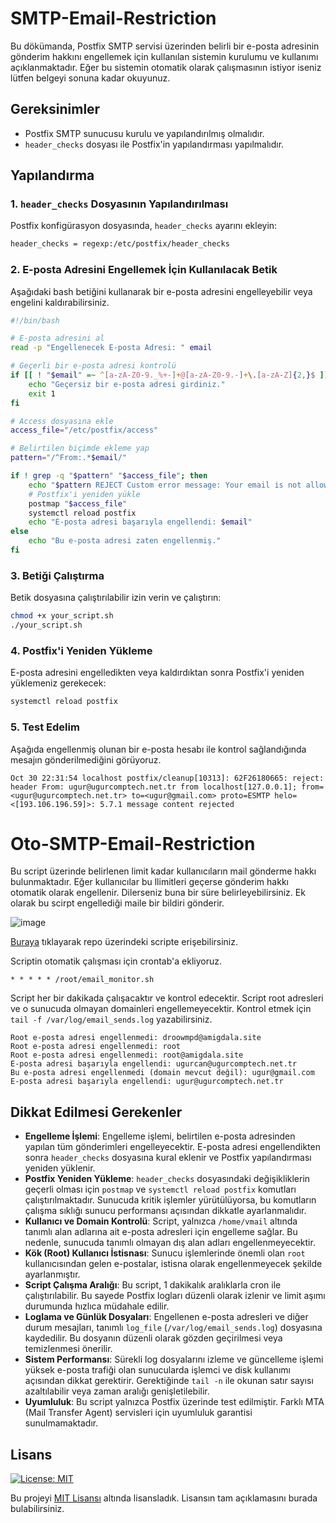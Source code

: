 # SMTP-Email-Restriction


Bu dökümanda, Postfix SMTP servisi üzerinden belirli bir e-posta adresinin gönderim hakkını engellemek için kullanılan sistemin kurulumu ve kullanımı açıklanmaktadır. Eğer bu sistemin otomatik olarak çalışmasının istiyor iseniz lütfen belgeyi sonuna kadar okuyunuz.

## Gereksinimler

- Postfix SMTP sunucusu kurulu ve yapılandırılmış olmalıdır.
- `header_checks` dosyası ile Postfix'in yapılandırması yapılmalıdır.

## Yapılandırma

### 1. `header_checks` Dosyasının Yapılandırılması

Postfix konfigürasyon dosyasında, `header_checks` ayarını ekleyin:

```bash
header_checks = regexp:/etc/postfix/header_checks
```

### 2. E-posta Adresini Engellemek İçin Kullanılacak Betik

Aşağıdaki bash betiğini kullanarak bir e-posta adresini engelleyebilir veya engelini kaldırabilirsiniz.

```bash
#!/bin/bash

# E-posta adresini al
read -p "Engellenecek E-posta Adresi: " email

# Geçerli bir e-posta adresi kontrolü
if [[ ! "$email" =~ ^[a-zA-Z0-9._%+-]+@[a-zA-Z0-9.-]+\.[a-zA-Z]{2,}$ ]]; then
    echo "Geçersiz bir e-posta adresi girdiniz."
    exit 1
fi

# Access dosyasına ekle
access_file="/etc/postfix/access"

# Belirtilen biçimde ekleme yap
pattern="/^From:.*$email/"

if ! grep -q "$pattern" "$access_file"; then
    echo "$pattern REJECT Custom error message: Your email is not allowed to be sent from this address." >> "$access_file"
    # Postfix'i yeniden yükle
    postmap "$access_file"
    systemctl reload postfix
    echo "E-posta adresi başarıyla engellendi: $email"
else
    echo "Bu e-posta adresi zaten engellenmiş."
fi
```

### 3. Betiği Çalıştırma

Betik dosyasına çalıştırılabilir izin verin ve çalıştırın:

```bash
chmod +x your_script.sh
./your_script.sh
```

### 4. Postfix'i Yeniden Yükleme

E-posta adresini engelledikten veya kaldırdıktan sonra Postfix'i yeniden yüklemeniz gerekecek:

```bash
systemctl reload postfix
```

### 5. Test Edelim

Aşağıda engellenmiş olunan bir e-posta hesabı ile kontrol sağlandığında mesajın gönderilmediğini görüyoruz.

```
Oct 30 22:31:54 localhost postfix/cleanup[10313]: 62F26180665: reject: header From: ugur@ugurcomptech.net.tr from localhost[127.0.0.1]; from=<ugur@ugurcomptech.net.tr> to=<ugur@gmail.com> proto=ESMTP helo=<[193.106.196.59]>: 5.7.1 message content rejected
```

# Oto-SMTP-Email-Restriction

Bu script üzerinde belirlenen limit kadar kullanıcıların mail gönderme hakkı bulunmaktadır. Eğer kullanıcılar bu llimitleri geçerse gönderim hakkı otomatik olarak engellenir. Dilerseniz buna bir süre belirleyebilirsiniz. Ek olarak bu scirpt engellediği maile bir bildiri gönderir.

![image](https://github.com/user-attachments/assets/e5bb60a1-ceba-4c3b-830c-1013ddfa08a1)


[Buraya](https://github.com/ugurcomptech/SMTP-Email-Restriction/blob/main/email_monitor.sh) tıklayarak repo üzerindeki scripte erişebilirsiniz.

Scriptin otomatik çalışması için crontab'a ekliyoruz.

```
* * * * * /root/email_monitor.sh
```

Script her bir dakikada çalışacaktır ve kontrol edecektir. Script root adresleri ve o sunucuda olmayan domainleri engellemeyecektir. Kontrol etmek için `tail -f /var/log/email_sends.log` yazabilirsiniz.

```
Root e-posta adresi engellenmedi: droowmpd@amigdala.site
Root e-posta adresi engellenmedi: root
Root e-posta adresi engellenmedi: root@amigdala.site
E-posta adresi başarıyla engellendi: ugurcan@ugurcomptech.net.tr
Bu e-posta adresi engellenmedi (domain mevcut değil): ugur@gmail.com
E-posta adresi başarıyla engellendi: ugur@ugurcomptech.net.tr
```

## Dikkat Edilmesi Gerekenler

- **Engelleme İşlemi**: Engelleme işlemi, belirtilen e-posta adresinden yapılan tüm gönderimleri engelleyecektir. E-posta adresi engellendikten sonra `header_checks` dosyasına kural eklenir ve Postfix yapılandırması yeniden yüklenir.
- **Postfix Yeniden Yükleme**: `header_checks` dosyasındaki değişikliklerin geçerli olması için `postmap` ve `systemctl reload postfix` komutları çalıştırılmaktadır. Sunucuda kritik işlemler yürütülüyorsa, bu komutların çalışma sıklığı sunucu performansı açısından dikkatle ayarlanmalıdır.
- **Kullanıcı ve Domain Kontrolü**: Script, yalnızca `/home/vmail` altında tanımlı alan adlarına ait e-posta adresleri için engelleme sağlar. Bu nedenle, sunucuda tanımlı olmayan dış alan adları engellenmeyecektir.
- **Kök (Root) Kullanıcı İstisnası**: Sunucu işlemlerinde önemli olan `root` kullanıcısından gelen e-postalar, istisna olarak engellenmeyecek şekilde ayarlanmıştır.
- **Script Çalışma Aralığı**: Bu script, 1 dakikalık aralıklarla cron ile çalıştırılabilir. Bu sayede Postfix logları düzenli olarak izlenir ve limit aşımı durumunda hızlıca müdahale edilir.
- **Loglama ve Günlük Dosyaları**: Engellenen e-posta adresleri ve diğer durum mesajları, tanımlı `log_file` (`/var/log/email_sends.log`) dosyasına kaydedilir. Bu dosyanın düzenli olarak gözden geçirilmesi veya temizlenmesi önerilir.
- **Sistem Performansı**: Sürekli log dosyalarını izleme ve güncelleme işlemi yüksek e-posta trafiği olan sunucularda işlemci ve disk kullanımı açısından dikkat gerektirir. Gerektiğinde `tail -n` ile okunan satır sayısı azaltılabilir veya zaman aralığı genişletilebilir.
- **Uyumluluk**: Bu script yalnızca Postfix üzerinde test edilmiştir. Farklı MTA (Mail Transfer Agent) servisleri için uyumluluk garantisi sunulmamaktadır.



## Lisans

[![License: MIT](https://img.shields.io/badge/License-MIT-yellow.svg)](https://opensource.org/licenses/MIT)

Bu projeyi [MIT Lisansı](https://opensource.org/licenses/MIT) altında lisansladık. Lisansın tam açıklamasını burada bulabilirsiniz.
